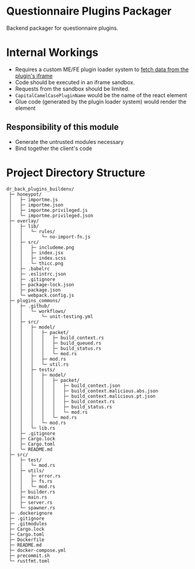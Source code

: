 # Questionnaire Plugins Packager

Backend packager for questionnaire plugins.

# Internal Workings

- Requires a custom ME/FE plugin loader system
  to [fetch data from the plugin's iframe](https://developer.mozilla.org/en-US/docs/Web/API/Window/postMessage)
- Code should be executed in an iframe sandbox.
- Requests from the sandbox should be limited.
- `CapitalCamelCasePluginName` would be the name of the react element
- Glue code (generated by the plugin loader system) would render the element

## Responsibility of this module

- Generate the untrusted modules necessary
- Bind together the client's code

# Project Directory Structure

```
dr_back_plugins_buildenv/
 ├─ honeypot/
 │   ├─ importme.js
 │   ├─ importme.json
 │   ├─ importme.privileged.js
 │   └─ importme.privileged.json
 ├─ overlay/
 │   ├─ lib/
 │   │   └─ rules/
 │   │       └─ no-import-fn.js
 │   ├─ src/
 │   │   ├─ includeme.png
 │   │   ├─ index.jsx
 │   │   ├─ index.scss
 │   │   └─ thicc.png
 │   ├─ .babelrc
 │   ├─ .eslintrc.json
 │   ├─ .gitignore
 │   ├─ package-lock.json
 │   ├─ package.json
 │   └─ webpack.config.js
 ├─ plugins_commons/
 │   ├─ .github/
 │   │   └─ workflows/
 │   │       └─ unit-testing.yml
 │   ├─ src/
 │   │   ├─ model/
 │   │   │   ├─ packet/
 │   │   │   │   ├─ build_context.rs
 │   │   │   │   ├─ build_queued.rs
 │   │   │   │   ├─ build_status.rs
 │   │   │   │   └─ mod.rs
 │   │   │   ├─ mod.rs
 │   │   │   └─ util.rs
 │   │   ├─ tests/
 │   │   │   ├─ model/
 │   │   │   │   ├─ packet/
 │   │   │   │   │   ├─ build_context.json
 │   │   │   │   │   ├─ build_context.malicious.abs.json
 │   │   │   │   │   ├─ build_context.malicious.pt.json
 │   │   │   │   │   ├─ build_context.rs
 │   │   │   │   │   ├─ build_status.rs
 │   │   │   │   │   └─ mod.rs
 │   │   │   │   └─ mod.rs
 │   │   │   └─ mod.rs
 │   │   └─ lib.rs
 │   ├─ .gitignore
 │   ├─ Cargo.lock
 │   ├─ Cargo.toml
 │   └─ README.md
 ├─ src/
 │   ├─ test/
 │   │   └─ mod.rs
 │   ├─ utils/
 │   │   ├─ error.rs
 │   │   ├─ fs.rs
 │   │   └─ mod.rs
 │   ├─ builder.rs
 │   ├─ main.rs
 │   ├─ server.rs
 │   └─ spawner.rs
 ├─ .dockerignore
 ├─ .gitignore
 ├─ .gitmodules
 ├─ Cargo.lock
 ├─ Cargo.toml
 ├─ Dockerfile
 ├─ README.md
 ├─ docker-compose.yml
 ├─ precommit.sh
 └─ rustfmt.toml
```
